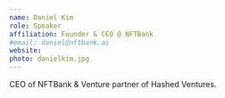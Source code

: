 ```yaml
---
name: Daniel Kim
role: Speaker
affiliation: Founder & CEO @ NFTBank
#email: daniel@nftbank.ai
website: 
photo: danielkim.jpg
---
```


CEO of NFTBank & Venture partner of Hashed Ventures.
